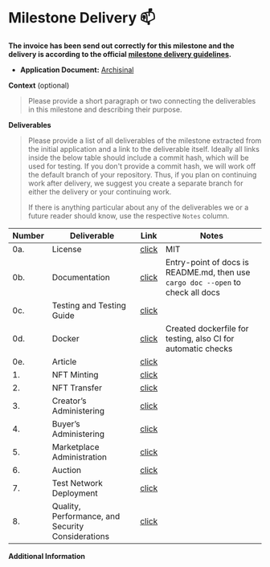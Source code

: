 # Milestone Delivery :mailbox:

**The invoice has been send out correctly for this milestone and the delivery is according to the official [milestone delivery guidelines](https://github.com/smart-contract-bounty/Support-Docs/blob/master/milestone-deliverables-guidelines.md).**

* **Application Document:** [Archisinal](https://github.com/use-inkubator/Ecosystem-Grants/blob/master/applications/Archisinal.md)

**Context** (optional)
> Please provide a short paragraph or two connecting the deliverables in this milestone and describing their purpose.

**Deliverables**
> Please provide a list of all deliverables of the milestone extracted from the initial application and a link to the deliverable itself. Ideally all links inside the below table should include a commit hash, which will be used for testing. If you don't provide a commit hash, we will work off the default branch of your repository. Thus, if you plan on continuing work after delivery, we suggest you create a separate branch for either the delivery or your continuing work.
>
> If there is anything particular about any of the deliverables we or a future reader should know, use the respective `Notes` column.

| Number | Deliverable | Link       | Notes                                                                          |                             
| ------------- | ------------- |------------|--------------------------------------------------------------------------------|
| 0a. | License | [click]()  | MIT                                                                            |
| 0b. | Documentation | [click]()  | Entry-point of docs is README.md, then use `cargo doc --open` to check all docs |
| 0c. | Testing and Testing Guide | [click]()  |                                                                                |
| 0d. | Docker | [click]()  | Created dockerfile for testing, also CI for automatic checks                   |
| 0e. | Article | [click]()  |                                                                                |
| 1. | NFT Minting | [click]()  |                                                                                |
| 2. | NFT Transfer | [click]()  |                                                                                |
| 3. | Creator’s Administering | [click]()  |                                                                                |
| 4. | Buyer’s Administering | [click]()  |                                                                                |
| 5. | Marketplace Administration | [click]()  |                                                                                |
| 6. | Auction | [click]()  |                                                                                |
| 7. | Test Network Deployment | [click]()  |                                                                                |
| 8. | Quality, Performance, and Security Considerations | [click]()  |                                                                                |


**Additional Information**